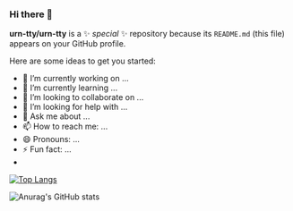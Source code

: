 ### Hi there 👋

**urn-tty/urn-tty** is a ✨ _special_ ✨ repository because its `README.md` (this file) appears on your GitHub profile.

Here are some ideas to get you started:

- 🔭 I’m currently working on ...
- 🌱 I’m currently learning ...
- 👯 I’m looking to collaborate on ...
- 🤔 I’m looking for help with ...
- 💬 Ask me about ...
- 📫 How to reach me: ...
- 😄 Pronouns: ...
- ⚡ Fun fact: ...
- 
[![Top Langs](https://github-readme-stats.vercel.app/api/top-langs/?username=urn-tty&count_private=true&show_icons=true&theme=radical&layout=compact)](https://github.com/anuraghazra/github-readme-stats)

![Anurag's GitHub stats](https://github-readme-stats.vercel.app/api?username=urn-tty&count_private=true&show_icons=true&theme=radical)
